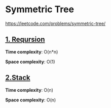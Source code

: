 # Symmetric Tree

https://leetcode.com/problems/symmetric-tree/

## [1. Reqursion](des1)
**Time complexity**: O(n*n)

**Space complexity**: O(1)

## [2.Stack](des2)
**Time complexity**: O(n)

**Space complexity**: O(n)

